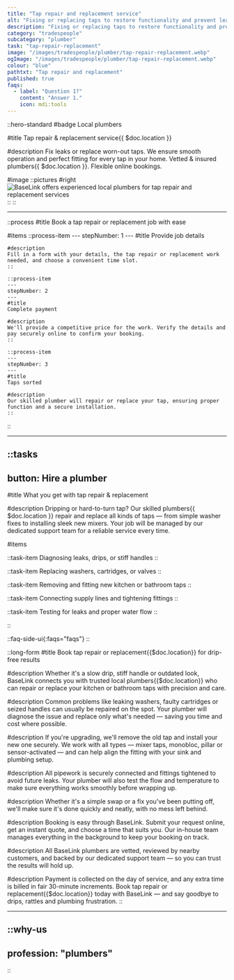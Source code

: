 ```yaml
---
title: "Tap repair and replacement service"
alt: "Fixing or replacing taps to restore functionality and prevent leaks"
description: "Fixing or replacing taps to restore functionality and prevent leaks"
category: "tradespeople"
subcategory: "plumber"
task: "tap-repair-replacement"
image: "/images/tradespeople/plumber/tap-repair-replacement.webp"
ogImage: "/images/tradespeople/plumber/tap-repair-replacement.webp"
colour: "blue"
pathtxt: "Tap repair and replacement"
published: true
faqs:
  - label: "Question 1?"
    content: "Answer 1."
    icon: mdi:tools
---
```


::hero-standard
#badge
Local plumbers

#title
Tap repair & replacement service{{ $doc.location }}

#description
Fix leaks or replace worn-out taps. We ensure smooth operation and perfect fitting for every tap in your home. Vetted & insured plumbers{{ $doc.location }}. Flexible online bookings.

#image
    ::pictures
    #right
    ![BaseLink offers experienced local plumbers for tap repair and replacement services](/images/tradespeople/plumber/tap-repair-replacement.webp)
    ::
::

---

::process
#title
Book a tap repair or replacement job with ease

#items
    ::process-item
    ---
    stepNumber: 1
    ---
    #title
    Provide job details

    #description
    Fill in a form with your details, the tap repair or replacement work needed, and choose a convenient time slot.
    ::
    
    ::process-item
    ---
    stepNumber: 2
    ---
    #title
    Complete payment

    #description
    We'll provide a competitive price for the work. Verify the details and pay securely online to confirm your booking.
    ::

    ::process-item
    ---
    stepNumber: 3
    ---
    #title
    Taps sorted

    #description
    Our skilled plumber will repair or replace your tap, ensuring proper function and a secure installation.
    ::
::

---

::tasks
---
button: Hire a plumber
---
#title
What you get with tap repair & replacement

#description
Dripping or hard-to-turn tap? Our skilled plumbers{{ $doc.location }} repair and replace all kinds of taps — from simple washer fixes to installing sleek new mixers. Your job will be managed by our dedicated support team for a reliable service every time.

#items

  ::task-item
  Diagnosing leaks, drips, or stiff handles
  ::

  ::task-item
  Replacing washers, cartridges, or valves
  ::

  ::task-item
  Removing and fitting new kitchen or bathroom taps
  ::

  ::task-item
  Connecting supply lines and tightening fittings
  ::

  ::task-item
  Testing for leaks and proper water flow
  ::

::


::faq-side-ui{:faqs="faqs"}
::


::long-form
#title
Book tap repair or replacement{{$doc.location}} for drip-free results

#description
Whether it's a slow drip, stiff handle or outdated look, BaseLink connects you with trusted local plumbers{{$doc.location}} who can repair or replace your kitchen or bathroom taps with precision and care.

#description
Common problems like leaking washers, faulty cartridges or seized handles can usually be repaired on the spot. Your plumber will diagnose the issue and replace only what's needed — saving you time and cost where possible.

#description
If you're upgrading, we'll remove the old tap and install your new one securely. We work with all types — mixer taps, monobloc, pillar or sensor-activated — and can help align the fitting with your sink and plumbing setup.

#description
All pipework is securely connected and fittings tightened to avoid future leaks. Your plumber will also test the flow and temperature to make sure everything works smoothly before wrapping up.

#description
Whether it's a simple swap or a fix you've been putting off, we'll make sure it's done quickly and neatly, with no mess left behind.

#description
Booking is easy through BaseLink. Submit your request online, get an instant quote, and choose a time that suits you. Our in-house team manages everything in the background to keep your booking on track.

#description
All BaseLink plumbers are vetted, reviewed by nearby customers, and backed by our dedicated support team — so you can trust the results will hold up.

#description
Payment is collected on the day of service, and any extra time is billed in fair 30-minute increments. Book tap repair or replacement{{$doc.location}} today with BaseLink — and say goodbye to drips, rattles and plumbing frustration.
::

---

::why-us
---
profession: "plumbers"
---
::
